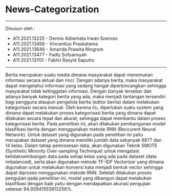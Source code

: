 # News-Categorization

---

Disusun oleh : 
- A11.2021.13225 - Dennis Adiwinata Irwan Soeroso
- A11.2021.13456 - Vincentius Praskatama
- A11.2021.13646 - Amanda Prawita Ningrum
- A11.2021.13477 - Fadly Sofyansyah
- A11.2021.13701 - Fakhri Rasyid Saputro


---

Berita merupakan suatu media dimana masyarakat dapat menemukan informasi secara aktual dan rinci. Dengan adanya berita, maka masyarakat dapat mengetahui informasi yang sedang hangat diperbincangkan sehingga masyarakat tidak ketinggalan informasi. Dengan banyak tersebar dan adanya banyak kategori berita yang ada, maka menjadi tantangan tersendiri bagi pengguna ataupun pengelola berita (editor berita) dalam melakukan kategorisasi secara manual. Oleh karena itu, diperlukan suatu system yang dimana dapat melakukan proses kategorisasi berita yang dimana dapat dilakukan secara tepat dan akurat, sehingga dapat membantu dalam proses kategorisasi berita. Pada penelitian ini, akan dilakukan pembangunan model klasifikasi berita dengan menggunakan metode RNN (Reccurent Neural Network). Untuk dataset yang digunakan pada penelitian ini yaitu merupakan dataset yang dimana memiliki jumlah data sebanyak 6877 dan 14 kelas. Dalam tahap pemrosesan data, akan digunakan Teknik SMOTE (Synthetic Minority Over-sampling Technique) untuk mengatasi ketidakseimbangan data pada setiap kelas yang ada pada dataset (data imbalanced), serta akan digunakan metode TF-IDF Vectorizer yang dimana digunakan untuk melakukan konversi kata menjadi bentuk vector sehingga dapat diproses menggunakan metode RNN. Setelah dilakukan proses pengujian pada penelitian ini, model yang dibangun dapat melakukan klasifikasi dengan baik yaitu dengan mendapatkan akurasi pengujian sebesar 94.93941553813258%.